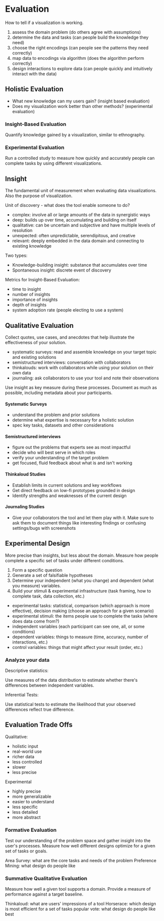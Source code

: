 # Evaluation

How to tell if a visualization is working.

1. assess the domain problem (do others agree with assumptions)
2. determine the data and tasks (can people build the knowledge they need)
3. choose the right encodings (can people see the patterns they need correctly)
4. map data to encodings via algorithm (does the algorithm perform correctly)
5. design interactions to explore data (can people quickly and intuitively
   interact with the data)

## Holistic Evaluation

- What new knowledge can my users gain? (insight based evaluation)
- Does my visualization work better than other methods? (experimental evaluation)

### Insight-Based Evaluation

Quantify knowledge gained by a visualization, similar to ethnography.

### Experimental Evaluation

Run a controlled study to measure how quickly and accurately people can complete
tasks by using different visualizations.

## Insight

The fundamental unit of measurement when evaluating data visualizations. Also
the purpose of visualization.

Unit of discovery - what does the tool enable someone to do?

- complex: involve all or large amounts of the data in synergistic ways
- deep: builds up over time, accumulating and building on itself
- qualitative: can be uncertain and subjective and have multiple levels of
  resolution
- unexpected: often unpredictable, serendipitous, and creative
- relevant: deeply embedded in the data domain and connecting to existing
  knowledge

Two types:

- Knowledge-building insight: substance that accumulates over time
- Spontaneous insight: discrete event of discovery

Metrics for Insight-Based Evaluation:

- time to insight
- number of insights
- importance of insights
- depth of insights
- system adoption rate (people electing to use a system)

## Qualitative Evaluation

Collect quotes, use cases, and anecdotes that help illustrate the effectiveness
of your solution.

- systematic surveys: read and assemble knowledge on your target topic and
  existing solutions
- semistructured interviews: conversation with collaborators
- thinkalouds: work with collaborators while using your solution on their own
  data
- journaling: ask collaborators to use your tool and note their observations

Use insight as key measure during these processes. Document as much as possible,
including metadata about your participants.

#### Systematic Surveys

- understand the problem and prior solutions
- determine what expertise is necessary for a holistic solution
- spec key tasks, datasets and other considerations

#### Semistructured interviews

- figure out the problems that experts see as most impactful
- decide who will best serve in which roles
- verify your understanding of the target problem
- get focused, fluid feedback about what is and isn't working

#### Thinkaloud Studies

- Establish limits in current solutions and key workflows
- Get direct feedback on low-fi prototypes grounded in design
- Identify strengths and weaknesses of the current design

#### Journaling Studies

- Give your collaborators the tool and let them play with it. Make sure to ask
  them to document things like interesting findings or confusing settings/bugs
  with screenshots

## Experimental Design

More precise than insights, but less about the domain. Measure how people
complete a specific set of tasks under different conditions.

1. Form a specific question
2. Generate a set of falsifiable hypotheses
3. Determine your independent (what you change) and dependent (what you measure)
   variables.
4. Build your stimuli & experimental infrastructure (task framing, how to
   complete task, data collection, etc.)

- experimental tasks: statistical, comparison (which approach is more effective), decision making (choose an approach for a given scenario)
- experimental stimuli: the items people use to complete the tasks (where does data come from?)
- independent variables (each participant can see one, all, or some conditions)
- dependent variables: things to measure (time, accuracy, number of interactions, etc.)
- control variables: things that might affect your result (order, etc.)

### Analyze your data

Descriptive statistics: 

Use measures of the data distribution to estimate whether there's differences
between independent variables.

Inferential Tests:

Use statistical tests to estimate the likelihood that your observed differences
reflect true difference.

## Evaluation Trade Offs

Qualitative:

- holistic input
- real-world use
- richer data
- less controlled
- slower
- less precise

Experimental

- highly precise
- more generalizable
- easier to understand
- less specific
- less detailed
- more abstract

### Formative Evaluation

Test our understanding of the problem space and gather insight into the user's
processes. Measure how well different designs optimize for a given set of tasks
or goals.

Area Survey: what are the core tasks and needs of the problem
Preference Mining: what design do people like

### Summative Qualitative Evaluation

Measure how well a given tool supports a domain. Provide a measure of
performance against a target baseline.

Thinkaloud: what are users' impressions of a tool
Horserace: which design is most efficient for a set of tasks
popular vote: what design do people like best
